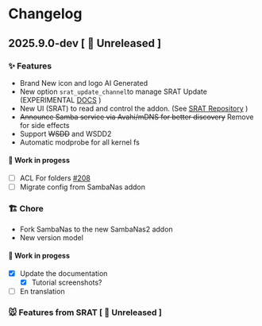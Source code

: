 # Changelog

## 2025.9.0-dev [ 🚧 Unreleased ]

###  ✨ Features
- Brand New icon and logo AI Generated
- New option `srat_update_channel`to manage SRAT Update (EXPERIMENTAL [DOCS](DOCS.md) )
- New UI (SRAT) to read and control the addon. (See [SRAT Repository](https://github.com/dianlight/srat) )
- ~~Announce Samba service via Avahi/mDNS for better discovery~~ Remove for side effects
- Support ~~WSDD~~ and WSDD2
- Automatic modprobe for all kernel fs
#### __🚧 Work in progess__
- [ ] ACL For folders [#208](https://github.com/dianlight/hassio-addons/issues/208)
- [ ] Migrate config from SambaNas addon

### 🏗 Chore
- Fork SambaNas to the new SambaNas2 addon
- New version model
#### __🚧 Work in progess__
- [x] Update the documentation
    - [x] Tutorial screenshots?
- [ ] En translation 

### 🐭 Features from SRAT [ 🚧 Unreleased ]


[docs]: https://github.com/dianlight/hassio-addons/blob/master/sambanas2/DOCS.md
